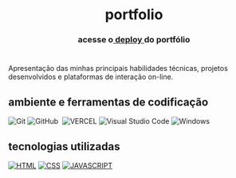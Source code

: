 <h1 align='center'> portfolio </h1> 
<h3 align='center'>  acesse o<a href="https://portfolio-cg1zmj57j-jonatas-quirinos-projects.vercel.app/">  deploy  </a>do portfólio<h3>

#

<p> Apresentação das minhas principais habilidades técnicas, projetos desenvolvidos e plataformas de interação on-line. </p>

## ambiente e ferramentas de codificação
![Git](https://img.shields.io/badge/-Git-0D1117?style=for-the-badge&logo=git&labelColor=0D1117)
![GitHub](https://img.shields.io/badge/-GitHub-0D1117?style=for-the-badge&logo=github&labelColor=0D1117)&nbsp;
![VERCEL](https://img.shields.io/badge/Vercel-0D1117?style=for-the-badge&logo=vercel&logoColor=fff2)
![Visual Studio Code](https://img.shields.io/badge/-Visual%20Studio%20Code-0D1117?style=for-the-badge&logo=visual-studio-code&logoColor=007ACC&labelColor=0D1117)
![Windows](https://img.shields.io/badge/Windows-0D1117?style=for-the-badge&logo=windows&labelColor=0D1117)&nbsp;
## tecnologias utilizadas
[![HTML](https://img.shields.io/badge/HTML-0D1117?style=for-the-badge&logo=html5&logoColor=red)]()
[![CSS](https://img.shields.io/badge/CSS3-0D1117?style=for-the-badge&logo=css3&logoColor=1572B6)]()
[![JAVASCRIPT](https://img.shields.io/badge/JavaScript-0D1117?style=for-the-badge&logo=javascript&logoColor=yellow)]()
